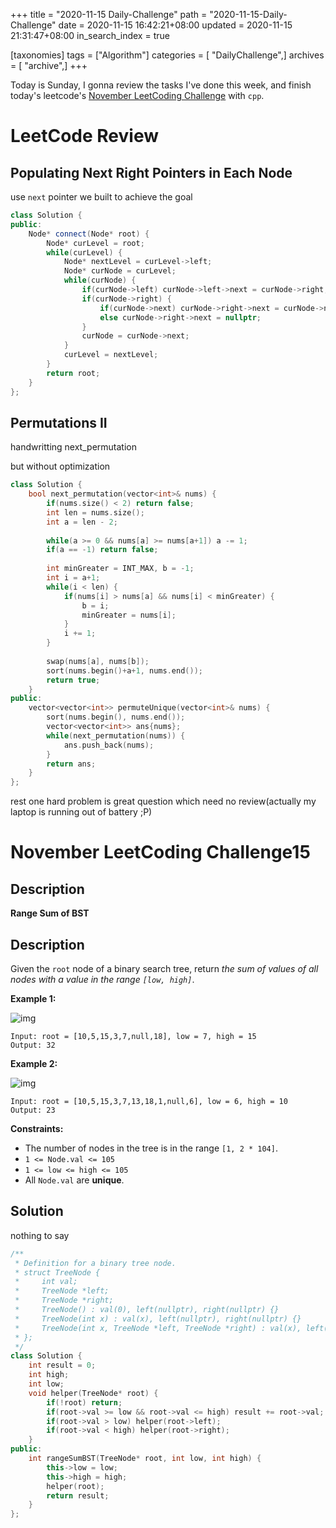 +++
title = "2020-11-15 Daily-Challenge"
path = "2020-11-15-Daily-Challenge"
date = 2020-11-15 16:42:21+08:00
updated = 2020-11-15 21:31:47+08:00
in_search_index = true

[taxonomies]
tags = ["Algorithm"]
categories = [ "DailyChallenge",]
archives = [ "archive",]
+++

Today is Sunday, I gonna review the tasks I've done this week, and finish today's leetcode's [November LeetCoding Challenge](https://leetcode.com/explore/challenge/card/november-leetcoding-challenge/566/week-3-november-15th-november-21st/3532/) with `cpp`.

<!-- more -->

# LeetCode Review

## Populating Next Right Pointers in Each Node

use `next` pointer we built to achieve the goal

``` cpp
class Solution {
public:
    Node* connect(Node* root) {
        Node* curLevel = root;
        while(curLevel) {
            Node* nextLevel = curLevel->left;
            Node* curNode = curLevel;
            while(curNode) {
                if(curNode->left) curNode->left->next = curNode->right;
                if(curNode->right) {
                    if(curNode->next) curNode->right->next = curNode->next->left;
                    else curNode->right->next = nullptr;
                }
                curNode = curNode->next;
            }
            curLevel = nextLevel;
        }
        return root;
    }
};
```

## Permutations II

handwritting next_permutation

but without optimization

``` cpp
class Solution {
    bool next_permutation(vector<int>& nums) {
        if(nums.size() < 2) return false;
        int len = nums.size();
        int a = len - 2;
        
        while(a >= 0 && nums[a] >= nums[a+1]) a -= 1;
        if(a == -1) return false;
        
        int minGreater = INT_MAX, b = -1;
        int i = a+1;
        while(i < len) {
            if(nums[i] > nums[a] && nums[i] < minGreater) {
                b = i;
                minGreater = nums[i];
            }
            i += 1;
        }
        
        swap(nums[a], nums[b]);
        sort(nums.begin()+a+1, nums.end());
        return true;
    }
public:
    vector<vector<int>> permuteUnique(vector<int>& nums) {
        sort(nums.begin(), nums.end());
        vector<vector<int>> ans{nums};
        while(next_permutation(nums)) {
            ans.push_back(nums);
        }
        return ans;
    }
};
```

rest one hard problem is great question which need no review(actually my laptop is running out of battery ;P)

# November LeetCoding Challenge15

## Description

**Range Sum of BST**

## Description

Given the `root` node of a binary search tree, return *the sum of values of all nodes with a value in the range `[low, high]`*.

**Example 1:**

![img](https://assets.leetcode.com/uploads/2020/11/05/bst1.jpg)

```
Input: root = [10,5,15,3,7,null,18], low = 7, high = 15
Output: 32
```

**Example 2:**

![img](https://assets.leetcode.com/uploads/2020/11/05/bst2.jpg)

```
Input: root = [10,5,15,3,7,13,18,1,null,6], low = 6, high = 10
Output: 23
```

**Constraints:**

- The number of nodes in the tree is in the range `[1, 2 * 104]`.
- `1 <= Node.val <= 105`
- `1 <= low <= high <= 105`
- All `Node.val` are **unique**.

## Solution

nothing to say

``` cpp
/**
 * Definition for a binary tree node.
 * struct TreeNode {
 *     int val;
 *     TreeNode *left;
 *     TreeNode *right;
 *     TreeNode() : val(0), left(nullptr), right(nullptr) {}
 *     TreeNode(int x) : val(x), left(nullptr), right(nullptr) {}
 *     TreeNode(int x, TreeNode *left, TreeNode *right) : val(x), left(left), right(right) {}
 * };
 */
class Solution {
    int result = 0;
    int high;
    int low;
    void helper(TreeNode* root) {
        if(!root) return;
        if(root->val >= low && root->val <= high) result += root->val;
        if(root->val > low) helper(root->left);
        if(root->val < high) helper(root->right);
    }
public:
    int rangeSumBST(TreeNode* root, int low, int high) {
        this->low = low;
        this->high = high;
        helper(root);
        return result;
    }
};
```
